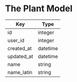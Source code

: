 # The Plant Model


| Key        | Type     |
|------------|----------|
| id         | integer  |
| user_id    | integer  |
| created_at | datetime |
| updated_at | datetime |
| name       | string   |
| name_latin | string   |

